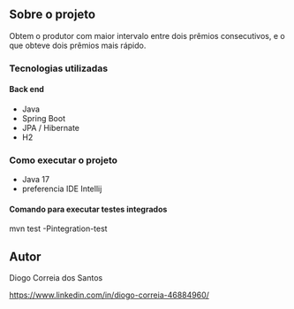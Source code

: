 ## Sobre o projeto 

Obtem o produtor com maior intervalo entre dois prêmios consecutivos, e o que
obteve dois prêmios mais rápido.

### Tecnologias utilizadas
#### Back end
  + Java
  + Spring Boot
  + JPA / Hibernate
  + H2

### Como executar o projeto

+ Java 17
+ preferencia IDE Intellij

#### Comando para executar testes integrados

mvn test -Pintegration-test

## Autor
Diogo Correia dos Santos

https://www.linkedin.com/in/diogo-correia-46884960/
